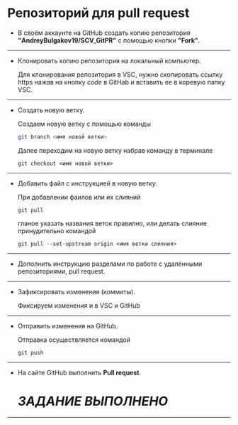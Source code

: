 # Репозиторий для **pull request**
* В своём аккаунте на GitHub создать копию репозитория **"AndreyBulgakov19/SCV_GitPR"** с помощью кнопки **"Fork"**.
---
* Клонировать копию репозитория на локальный компьютер.

  Для клонирования репозитория в VSC, нужно скопировать ссылку https нажав на кнопку *code* в GitHab и вставить ее в коревую папку VSC.
---
* Создать новую ветку.


  Создаем новую ветку с помощью команды
  ```bash
  git branch <имя новой ветки>
  ```
  Далее переходим на новую ветку набрав команду в терминале
  ```
  git checkout <имя новой ветки>
  ```
---
* Добавить файл с инструкцией в новую ветку.


  При добавлении фаилов или их слияний
  ```
  git pull
  ```
   гланое указать названия веток правилно, или делать слияние принудительно командой 
  ```
  git pull --set-upstream origin <имя ветки слияния>
  ```
---
* Дополнить инструкцию разделами по работе с удалёнными репозиториями, pull request.
---
* Зафиксировать изменения (коммиты).


  Фиксируем изменения и в VSC и GitHub
---
* Отправить изменения на GitHub.


  Отправка осуществляется командой
  ```
  git push
  ```
---
* На сайте GitHub выполнить **Pull request**.
  

  # *ЗАДАНИЕ ВЫПОЛНЕНО*
---
